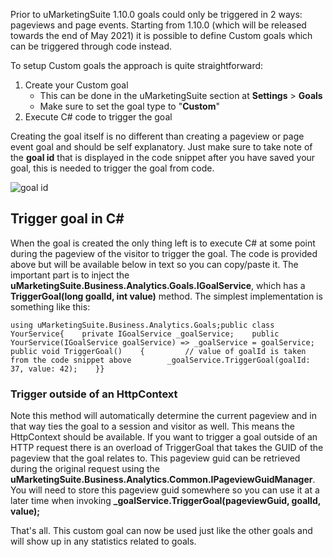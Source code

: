 Prior to uMarketingSuite 1.10.0 goals could only be triggered in 2 ways: pageviews and page events. Starting from 1.10.0 (which will be released towards the end of May 2021) it is possible to define Custom goals which can be triggered through code instead.

To setup Custom goals the approach is quite straightforward:

1. Create your Custom goal
    - This can be done in the uMarketingSuite section at **Settings** &gt; **Goals**
    - Make sure to set the goal type to "**Custom**"
2. Execute C# code to trigger the goal

Creating the goal itself is no different than creating a pageview or page event goal and should be self explanatory. Just make sure to take note of the **goal id** that is displayed in the code snippet after you have saved your goal, this is needed to trigger the goal from code.

![goal id]()

## Trigger goal in C#

When the goal is created the only thing left is to execute C# at some point during the pageview of the visitor to trigger the goal. The code is provided above but will be available below in text so you can copy/paste it. The important part is to inject the **uMarketingSuite.Business.Analytics.Goals.IGoalService**, which has a **TriggerGoal(long goalId, int value)** method. The simplest implementation is something like this:

    using uMarketingSuite.Business.Analytics.Goals;public class YourService{    private IGoalService _goalService;    public YourService(IGoalService goalService) => _goalService = goalService;     public void TriggerGoal()    {         // value of goalId is taken from the code snippet above        _goalService.TriggerGoal(goalId: 37, value: 42);    }}

### Trigger outside of an HttpContext

Note this method will automatically determine the current pageview and in that way ties the goal to a session and visitor as well. This means the HttpContext should be available. If you want to trigger a goal outside of an HTTP request there is an overload of TriggerGoal that takes the GUID of the pageview that the goal relates to. This pageview guid can be retrieved during the original request using the **uMarketingSuite.Business.Analytics.Common.IPageviewGuidManager**. You will need to store this pageview guid somewhere so you can use it at a later time when invoking **\_goalService.TriggerGoal(pageviewGuid, goalId, value);**

That's all. This custom goal can now be used just like the other goals and will show up in any statistics related to goals.